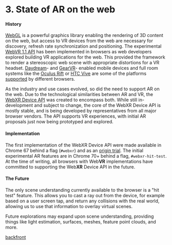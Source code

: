 # 3. State of AR on the web
#### History
[WebGL](https://developer.mozilla.org/docs/Web/API/WebGL_API) is a powerful graphics library enabling the rendering of 
3D content on the web, but access to VR devices from the web are necessary for discovery, refresh rate synchronization 
and positioning. The experimental [WebVR 1.1 API](https://developer.mozilla.org/en-US/docs/Web/API/WebVR_API) has been 
implemented in browsers as web developers explored building VR applications for the web. This provided the framework to 
render a stereoscopic web scene with appropriate distortions for a VR headset. [Daydream](https://vr.google.com/daydream/)- 
and [GearVR](http://www.samsung.com/global/galaxy/gear-vr/)- enabled mobile devices and full room systems like the 
[Oculus Rift](https://www.oculus.com/rift/) or [HTC Vive](https://www.vive.com/) are some of the platforms 
[supported](https://webvr.info/) by different browsers.

As the industry and use cases evolved, so did the need to support AR on the web. Due to the technological similarities 
between AR and VR, the [WebXR Device API](https://immersive-web.github.io/webxr/) was created to encompass both. While 
still in-development and subject to change, the core of the WebXR Device API is mostly stable, and is being developed 
by representatives from all major browser vendors. The API supports VR experiences, with initial AR proposals just now 
being prototyped and explored.

#### Implementation
The first implementation of the WebXR Device API were made available in Chrome 67 behind a flag (`#webxr`) and as an 
[origin trial](https://github.com/GoogleChrome/OriginTrials). The initial experimental AR features are in Chrome 70+ 
behind a flag, `#webxr-hit-test`. At the time of writing, all browsers with Web**VR** implementations have committed to 
supporting the Web**XR** Device API in the future.

#### The Future
The only scene understanding currently available to the browser is a "hit test" feature. This allows you to cast a ray 
out from the device, for example based on a user screen tap, and return any collisions with the real world, allowing us 
to use that information to overlay virtual scenes.

Future explorations may expand upon scene understanding, providing things like light estimation, surfaces, meshes, 
feature point clouds, and more.

<a href="#" align="left">back</a><a href="#" align="right">front</a>

